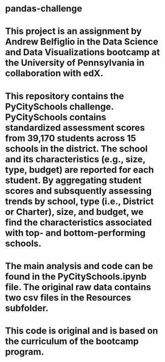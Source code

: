 # pandas-challenge

# This project is an assignment by Andrew Belfiglio in the Data Science and Data Visualizations bootcamp at the University of Pennsylvania in collaboration with edX.

# This repository contains the PyCitySchools challenge. PyCitySchools contains standardized assessment scores from 39,170 students across 15 schools in the district. The school and its characteristics (e.g., size, type, budget) are reported for each student. By aggregating student scores and subsquently assessing trends by school,  type (i.e., District or Charter), size, and budget, we find the characteristics associated with top- and bottom-performing schools.

# The main analysis and code can be found in the PyCitySchools.ipynb file. The original raw data contains two csv files in the Resources subfolder.

# This code is original and is based on the curriculum of the bootcamp program.